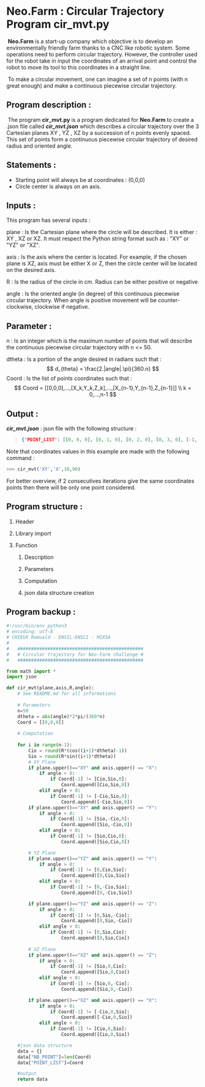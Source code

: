 # Neo.Farm : Circular Trajectory Program cir_mvt.py

​	**Neo.Farm** is a start-up company which objective is to develop an environmentally friendly farm thanks to a CNC like robotic system. Some operations need to perform circular trajectory. However, the controller used for the robot take in input the coordinates of an arrival point and control the robot to move its tool to this coordinates in a straight line.

​	To make a circular movement, one can imagine a set of n points (with n great enough) and make a continuous piecewise circular trajectory.

## Program description :

​	The program **cir_mvt.py** is a program dedicated for **Neo.Farm** to create a .json file called ***cir_mvt.json*** which describes a circular trajectory over the 3 Cartesian planes XY , YZ , XZ by a succession of n points evenly spaced. This set of points form a continuous piecewise circular trajectory of desired radius and oriented angle.

## Statements :

- Starting point will always be at coordinates : (0,0,0)
- Circle center is always on an axis.

## Inputs :

This program has several inputs :

plane :	 Is the Cartesian plane where the circle will be described. It is either : XY , XZ or XZ. It must respect the Python string format such as : "XY" or "YZ" or "XZ".

axis :		Is the axis where the center is located. For example, if the chosen plane is XZ, axis must be either X or Z, then the circle center will be located on the desired axis.

R :			Is the radius of the circle in cm. Radius can be either positive or negative

angle :	  Is the oriented angle (in degree) of this continuous piecewise circular trajectory. When angle is positive movement will be counter-clockwise, clockwise if negative.

## Parameter :

n :			Is an integer which is the maximum number of points that will describe the continuous piecewise circular trajectory with n <= 50.

dtheta :	Is a portion of the angle desired in radians such that :
$$
d_{theta} = \frac{2.|angle|.\pi}{360.n}
$$
Coord :	Is the list of points coordinates such that : 
$$
Coord = [[0,0,0],...,[X_k,Y_k,Z_k],...,[X_{n-1},Y_{n-1},Z_{n-1}]] \\
k = 0,...,n-1
$$


## Output :

***cir_mvt.json*** : json file with the following structure :

> ```json
> {'POINT_LIST': [[0, 0, 0], [0, 1, 0], [0, 2, 0], [0, 3, 0], [-1, 3, 0], [-1, 4, 0], [-1, 5, 0], [-2, 5, 0], [-2, 6, 0], [-2, 7, 0], [-3, 7, 0], [-3, 8, 0], [-4, 8, 0], [-5, 8, 0], [-5, 9, 0], [-6, 9, 0], [-7, 9, 0], [-7, 10, 0], [-8, 10, 0], [-9, 10, 0], [-10, 10, 0]], 'NB_POINT': 21}
> ```

Note that coordinates values in this example are made with the following command :

```python
>>> cir_mvt('XY','X',10,90)
```

For better overview, if 2 consecutives iterations give the same coordinates points then there will be only one point considered. 

## Program structure :

1. Header

2. Library import

3. Function

   1. Description

   2. Parameters

   3. Computation

   4. json data structure creation

      

## Program backup :

```python
#!/usr/bin/env python3
# encoding: utf-8
# CHIEUX Romuald - ENSIL-ENSCI - MIX5A
#
#   ##############################################
#   # Circular trajectory for Neo-Farm challenge #
#   ##############################################

from math import *
import json

def cir_mvt(plane,axis,R,angle):
    # See README.md for all informations
    
    # Parameters
    n=50
    dtheta = abs(angle)*2*pi/(360*n)
    Coord = [[0,0,0]]
    
    # Computation
    
    for i in range(n-1):
        Cio = round(R*(cos((i+1)*dtheta)-1))
        Sio = round(R*sin((i+1)*dtheta))
        # XY Plane
        if plane.upper()=="XY" and axis.upper() == "X":
            if angle > 0:
                if Coord[-1] != [Cio,Sio,0]:
                    Coord.append([Cio,Sio,0])
            elif angle < 0:
                if Coord[-1] != [-Cio,Sio,0]:
                    Coord.append([-Cio,Sio,0])
        if plane.upper()=="XY" and axis.upper() == "Y":
            if angle > 0:
                if Coord[-1] != [Sio,-Cio,0]:
                    Coord.append([Sio,-Cio,0])
            elif angle < 0:
                if Coord[-1] != [Sio,Cio,0]:
                    Coord.append([Sio,Cio,0])

        # YZ Plane
        if plane.upper()=="YZ" and axis.upper() == "Y":
            if angle > 0:
                if Coord[-1] != [0,Cio,Sio]:
                    Coord.append([0,Cio,Sio])
            elif angle < 0:
                if Coord[-1] != [0,-Cio,Sio]:
                    Coord.append([0,-Cio,Sio])

        if plane.upper()=="YZ" and axis.upper() == "Z":
            if angle > 0:
                if Coord[-1] != [0,Sio,-Cio]:
                    Coord.append([0,Sio,-Cio])
            elif angle < 0:
                if Coord[-1] != [0,Sio,Cio]:
                    Coord.append([0,Sio,Cio])
                
        # XZ Plane
        if plane.upper()=="XZ" and axis.upper() == "Z":
            if angle > 0:
                if Coord[-1] != [Sio,0,Cio]:
                    Coord.append([Sio,0,Cio])
            elif angle < 0:
                if Coord[-1] != [Sio,0,-Cio]:
                    Coord.append([Sio,0,-Cio])

        if plane.upper()=="XZ" and axis.upper() == "X":
            if angle > 0:
                if Coord[-1] != [-Cio,0,Sio]:
                    Coord.append([-Cio,0,Sio])
            elif angle < 0:
                if Coord[-1] != [Cio,0,Sio]:
                    Coord.append([Cio,0,Sio])

    #json data structure
    data = {}
    data["NB_POINT"]=len(Coord)
    data["POINT_LIST"]=Coord

    #output
    return data
```

